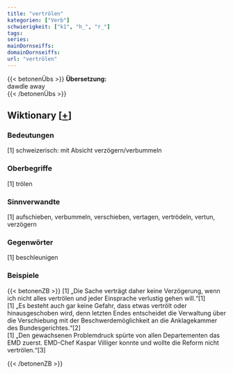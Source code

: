```yaml
---
title: "vertrölen"
kategorien: ["Verb"]
schwierigkeit: ["k1", "h_", "r_"]
tags:
series:
mainDornseiffs:
domainDornseiffs:
url: "vertrölen"
---
```


{{< betonenÜbs >}}
**Übersetzung:**  
dawdle  away  
{{< /betonenÜbs >}}

## Wiktionary [[+](https://de.wiktionary.org/wiki/vertrölen)]

### Bedeutungen
[1] schweizerisch: mit Absicht verzögern/verbummeln  

### Oberbegriffe
[1] trölen  

### Sinnverwandte
[1] aufschieben, verbummeln, verschieben, vertagen, vertrödeln, vertun, verzögern  

### Gegenwörter
[1] beschleunigen  

### Beispiele
{{< betonenZB >}}
[1] „Die Sache verträgt daher keine Verzögerung, wenn ich nicht alles vertrölen und jeder Einsprache verlustig gehen will.“[1]  
[1] „Es besteht auch gar keine Gefahr, dass etwas vertrölt oder hinausgeschoben wird, denn letzten Endes entscheidet die Verwaltung über die Verschiebung mit der Beschwerdemöglichkeit an die Anklagekammer des Bundesgerichtes.“[2]  
[1] „Den gewachsenen Problemdruck spürte von allen Departementen das EMD zuerst. EMD-Chef Kaspar Villiger konnte und wollte die Reform nicht vertrölen.“[3]  

{{< /betonenZB >}}

